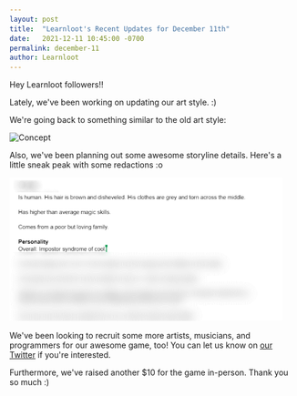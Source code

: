 ```yaml
---
layout: post
title:  "Learnloot's Recent Updates for December 11th"
date:   2021-12-11 10:45:00 -0700
permalink: december-11
author: Learnloot
---
```


Hey Learnloot followers!! 

Lately, we've been working on updating our art style. :)

We're going back to something similar to the old art style:

<img src="https://i.ibb.co/tcTbhPD/image.png" alt="Concept">

Also, we've been planning out some awesome storyline details. Here's a little sneak peak with some redactions :o

<img src="/assets/Blog Uploads/Leak Dec 11th.png" alt="[Censored line] (New line) Is human. His hair is brown and disheveled. His clothes are grey and torn across the middle. (New line) (Bolded: Personality) Overall: Impostor syndrome of cool."  width="95%" height="30%">

We've been looking to recruit some more artists, musicians, and programmers for our awesome game, too! You can let us know on <a href="https://twitter.com/LearnlootEdu">our Twitter</a> if you're interested.

Furthermore, we've raised another $10 for the game in-person. Thank you so much :)